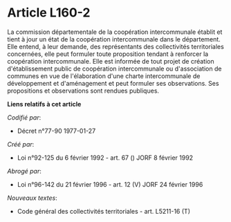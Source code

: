 # Article L160-2

La commission départementale de la coopération intercommunale établit et tient à jour un état de la coopération
intercommunale dans le département. Elle entend, à leur demande, des représentants des collectivités territoriales
concernées, elle peut formuler toute proposition tendant à renforcer la coopération intercommunale. Elle est informée de tout
projet de création d'établissement public de coopération intercommunale ou d'association de communes en vue de l'élaboration
d'une charte intercommunale de développement et d'aménagement et peut formuler ses observations. Ses propositions et
observations sont rendues publiques.

**Liens relatifs à cet article**

_Codifié par_:

  - Décret n°77-90 1977-01-27

_Créé par_:

  - Loi n°92-125 du 6 février 1992 - art. 67 () JORF 8 février 1992

_Abrogé par_:

  - Loi n°96-142 du 21 février 1996 - art. 12 (V) JORF 24 février 1996

_Nouveaux textes_:

  - Code général des collectivités territoriales - art. L5211-16 (T)
